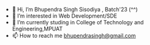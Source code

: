 - 👋 Hi, I’m Bhupendra Singh Sisodiya , Batch'23 (^^)
- 👀 I’m interested in Web Development/SDE 
- 🌱 I’m currently studing in College of Technology and Engineering,MPUAT
- 📫 How to reach me  bhupendrasingh@gmail.com

<!---
Bhupendra2414/Bhupendra2414 is a ✨ special ✨ repository because its `README.md` (this file) appears on your GitHub profile.
You can click the Preview link to take a look at your changes.
--->
